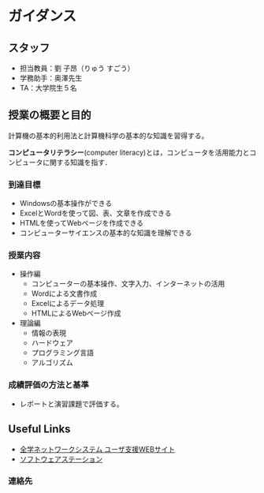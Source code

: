 # ガイダンス

## スタッフ

- 担当教員：劉 子昂（りゅう すごう）
- 学務助手：奥澤先生
- TA：大学院生５名

## 授業の概要と目的

計算機の基本的利用法と計算機科学の基本的な知識を習得する。

**コンピュータリテラシー**(computer literacy)とは，コンピュータを活用能力とコンピュータに関する知識を指す．

### 到達目標

- Windowsの基本操作ができる
- ExcelとWordを使って図、表、文章を作成できる
- HTMLを使ってWebページを作成できる
- コンピューターサイエンスの基本的な知識を理解できる

### 授業内容

- 操作編
  - コンピューターの基本操作、文字入力、インターネットの活用
  - Wordによる文書作成
  - Excelによるデータ処理
  - HTMLによるWebページ作成
- 理論編
  - 情報の表現
  - ハードウェア
  - プログラミング言語
  - アルゴリズム

### 成績評価の方法と基準

- レポートと演習課題で評価する。

## Useful Links

- [全学ネットワークシステム ユーザ支援WEBサイト](https://netsys.hosei.ac.jp/)
- [ソフトウェアステーション](https://software.k.hosei.ac.jp/)

<!-- ## 授業の進め方

### 講義資料を読む

講義資料を読み、内容を理解します。必要に応じてPCを操作しながら進めてください。わからないことがあれば、スタッフに質問しましょう。

### 教員の説明を聞く

教員が講義資料を解説します。必要に応じてPCを操作しながら進めてください。 

### 小テストを受ける

小テストがある場合は、教員の指示に従って受験してください。小テストはGoogle Classroomで実施されます。

### 例題に取り組む
  
例題に取り組みます。提出は不要ですが、理解を深めることができます。わからないことがあれば、スタッフに質問しましょう。

### 演習課題に取り組む

実習問題課題に取り組みます。提出期限までに提出してください。わからないことがあれば、スタッフからヒントをもらえます。課題が完成したら、TAに声をかけて**その場で**確認を受けましょう。

### 講義資料とGoogle Classroomの使い分け

- 講義資料
  - 練習問題、実習課題、レポート課題を掲載します。
  - 練習問題の提出は必要ありません。
  - 実習課題は実習中にTAに確認を受けてください。Google Classroomへの提出は必要ありません。
  - レポート課題の提出は、Google Classroomを通じて行います。
- Google Classroom
  - レポート課題の提出
  - 講義評価アンケート
  - 講義に関する連絡事項 -->

### 連絡先

<!-- 不明な点があれば担当教員・劉までご連絡ください。 -->